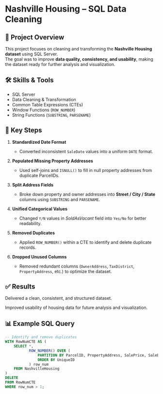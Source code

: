 # Nashville Housing – SQL Data Cleaning  

## 📌 Project Overview  
This project focuses on cleaning and transforming the **Nashville Housing dataset** using SQL Server.  
The goal was to improve **data quality, consistency, and usability**, making the dataset ready for further analysis and visualization.  

## 🛠️ Skills & Tools  
- SQL Server  
- Data Cleaning & Transformation  
- Common Table Expressions (CTEs)  
- Window Functions (`ROW_NUMBER`)  
- String Functions (`SUBSTRING`, `PARSENAME`)  

## 🔑 Key Steps  
1. **Standardized Date Format**  
   - Converted inconsistent `SaleDate` values into a uniform `DATE` format.  

2. **Populated Missing Property Addresses**  
   - Used self-joins and `ISNULL()` to fill in null property addresses from duplicate ParcelIDs.  

3. **Split Address Fields**  
   - Broke down property and owner addresses into **Street / City / State** columns using `SUBSTRING` and `PARSENAME`.  

4. **Unified Categorical Values**  
   - Changed `Y/N` values in *SoldAsVacant* field into `Yes/No` for better readability.  

5. **Removed Duplicates**  
   - Applied `ROW_NUMBER()` within a CTE to identify and delete duplicate records.  

6. **Dropped Unused Columns**  
   - Removed redundant columns (`OwnerAddress`, `TaxDistrict`, `PropertyAddress`, etc.) to optimize the dataset.
     
## ✅ Results

Delivered a clean, consistent, and structured dataset.

Improved usability of housing data for future analysis and visualization.

## 📊 Example SQL Query  
```sql
-- Identify and remove duplicates
WITH RowNumCTE AS (
    SELECT *,
           ROW_NUMBER() OVER (
               PARTITION BY ParcelID, PropertyAddress, SalePrice, SaleDate, LegalReference
               ORDER BY UniqueID
           ) row_num
    FROM NashvilleHousing
)
DELETE
FROM RowNumCTE
WHERE row_num > 1;
